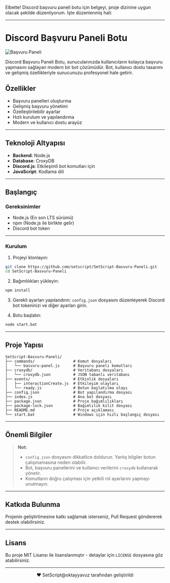 Elbette! Discord başvuru paneli botu için belgeyi, proje dizinine uygun olacak şekilde düzenliyorum. İşte düzenlenmiş hali: 

---

# Discord Başvuru Paneli Botu

![Başvuru Paneli](https://socialify.git.ci/setscript/SetScript-Basvuru-Paneli/image?description=1&font=Inter&forks=1&language=1&name=1&owner=1&pattern=Floating+Cogs&stargazers=1&theme=Dark)

Discord Başvuru Paneli Botu, sunucularınızda kullanıcıların kolayca başvuru yapmasını sağlayan modern bir bot çözümüdür. Bot, kullanıcı dostu tasarımı ve gelişmiş özellikleriyle sunucunuzu profesyonel hale getirir.

## Özellikler

- Başvuru panelleri oluşturma
- Gelişmiş başvuru yönetimi
- Özelleştirilebilir ayarlar
- Hızlı kurulum ve yapılandırma
- Modern ve kullanıcı dostu arayüz

---

## Teknoloji Altyapısı

- **Backend**: Node.js
- **Database**: CroxyDB
- **Discord.js**: Etkileşimli bot komutları için
- **JavaScript**: Kodlama dili

---

## Başlangıç

### Gereksinimler

- Node.js (En son LTS sürümü)
- npm (Node.js ile birlikte gelir)
- Discord bot token

---

### Kurulum

1. Projeyi klonlayın:
```bash
git clone https://github.com/setscript/SetScript-Basvuru-Paneli.git
cd SetScript-Basvuru-Paneli
```

2. Bağımlılıkları yükleyin:
```bash
npm install
```

3. Gerekli ayarları yapılandırın:
`config.json` dosyasını düzenleyerek Discord bot tokeninizi ve diğer ayarları girin.

4. Botu başlatın:
```bash
node start.bat
```

---

## Proje Yapısı

```
SetScript-Basvuru-Paneli/
├── commands/                 # Komut dosyaları
│   └── basvuru-panel.js      # Başvuru paneli komutları
├── croxydb/                  # Veritabanı dosyaları
│   └── croxydb.json          # JSON tabanlı veritabanı
├── events/                   # Etkinlik dosyaları
│   ├── interactionCreate.js  # Etkileşim olayları
│   └── ready.js              # Botun başlatılma olayı
├── config.json               # Bot yapılandırma dosyası
├── index.js                  # Ana bot dosyası
├── package.json              # Proje bağımlılıkları
├── package-lock.json         # Bağımlılık kilit dosyası
├── README.md                 # Proje açıklaması
└── start.bat                 # Windows için hızlı başlangıç dosyası
```

---

## Önemli Bilgiler

> **Not:**  
> - `config.json` dosyasını dikkatlice doldurun. Yanlış bilgiler botun çalışmamasına neden olabilir.  
> - Bot, başvuru panellerini ve kullanıcı verilerini `croxydb` kullanarak yönetir.  
> - Komutların doğru çalışması için yetkili rol ayarlarını yapmayı unutmayın.

---

## Katkıda Bulunma

Projenin geliştirilmesine katkı sağlamak isterseniz, Pull Request göndererek destek olabilirsiniz.

---

## Lisans

Bu proje MIT Lisansı ile lisanslanmıştır - detaylar için `LICENSE` dosyasına göz atabilirsiniz.

---

<p align="center">
  ❤️ SetScript@oktayyavuz tarafından geliştirildi
</p>
